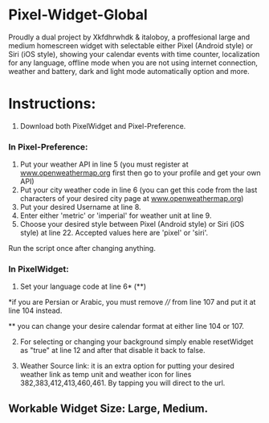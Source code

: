 # Pixel-Widget-Global


Proudly a dual project by Xkfdhrwhdk & italoboy, a proffesional large and medium homescreen widget with selectable either Pixel (Android style) or Siri (iOS style), showing your calendar events with time counter, localization for any language, offline mode when you are not using internet connection, weather and battery, dark and light mode automatically option and more.

# Instructions:

1. Download both PixelWidget and Pixel-Preference. 
### In Pixel-Preference:

1. Put your weather API in line 5 (you must register at www.openweathermap.org first then go to your profile and get your own API)
2. Put your city weather code in line 6 (you can get this code from the last characters of your desired city page at www.openweathermap.org)
3. Put your desired Username at line 8.
4. Enter either 'metric' or 'imperial' for weather unit at line 9.
5. Choose your desired style between Pixel (Android style) or Siri (iOS style) at line 22. Accepted values here are 'pixel' or 'siri'.

Run the script once after changing anything.


### In PixelWidget:

1. Set your language code at line 6* (**)

*if you are Persian or Arabic, you must remove *//* from line 107 and put it at line 104 instead.

** you can change your desire calendar format at either line 104 or 107. 

2. For selecting or changing your background simply enable resetWidget as "true" at line 12 and after that disable it back to false.

3. Weather Source link: it is an extra option for putting your desired weather link as temp unit and weather icon for lines 382,383,412,413,460,461. By tapping you will direct to the url.



## Workable Widget Size: Large, Medium.

